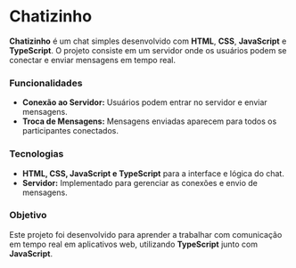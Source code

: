 # Chatizinho

**Chatizinho** é um chat simples desenvolvido com **HTML**, **CSS**, **JavaScript** e **TypeScript**. O projeto consiste em um servidor onde os usuários podem se conectar e enviar mensagens em tempo real.

### Funcionalidades
- **Conexão ao Servidor:** Usuários podem entrar no servidor e enviar mensagens.
- **Troca de Mensagens:** Mensagens enviadas aparecem para todos os participantes conectados.

### Tecnologias
- **HTML, CSS, JavaScript e TypeScript** para a interface e lógica do chat.
- **Servidor:** Implementado para gerenciar as conexões e envio de mensagens.

### Objetivo
Este projeto foi desenvolvido para aprender a trabalhar com comunicação em tempo real em aplicativos web, utilizando **TypeScript** junto com **JavaScript**.

